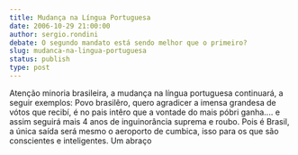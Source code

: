 ```yaml
---
title: Mudança na Língua Portuguesa
date: 2006-10-29 21:00:00
author: sergio.rondini
debate: O segundo mandato está sendo melhor que o primeiro?
slug: mudanca-na-lingua-portuguesa
status: publish 
type: post
---
```


Atenção minoria brasileira, a mudança na língua portuguesa continuará, a seguir exemplos:
Povo brasilêro, quero agradicer a imensa grandesa de vótos que recibí, é no pais intêro que a vontade do mais póbri ganha.... e assim seguirá mais 4 anos de inguinorância suprema e roubo.
Pois é Brasil, a única saída será mesmo o aeroporto de cumbica, isso para os que são conscientes e inteligentes.
Um abraço
